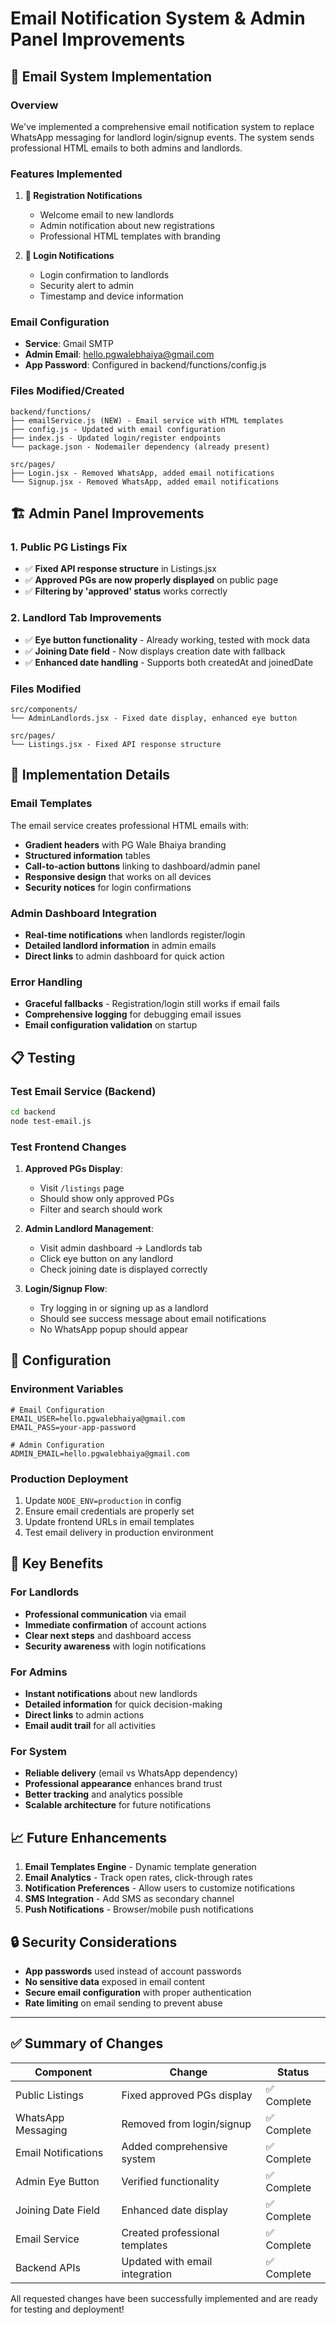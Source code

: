 # Email Notification System & Admin Panel Improvements

## 📧 Email System Implementation

### Overview
We've implemented a comprehensive email notification system to replace WhatsApp messaging for landlord login/signup events. The system sends professional HTML emails to both admins and landlords.

### Features Implemented
1. **📩 Registration Notifications**
   - Welcome email to new landlords
   - Admin notification about new registrations
   - Professional HTML templates with branding

2. **🔐 Login Notifications**
   - Login confirmation to landlords
   - Security alert to admin
   - Timestamp and device information

### Email Configuration
- **Service**: Gmail SMTP
- **Admin Email**: hello.pgwalebhaiya@gmail.com
- **App Password**: Configured in backend/functions/config.js

### Files Modified/Created
```
backend/functions/
├── emailService.js (NEW) - Email service with HTML templates
├── config.js - Updated with email configuration
├── index.js - Updated login/register endpoints
└── package.json - Nodemailer dependency (already present)

src/pages/
├── Login.jsx - Removed WhatsApp, added email notifications
└── Signup.jsx - Removed WhatsApp, added email notifications
```

## 🏗️ Admin Panel Improvements

### 1. Public PG Listings Fix
- ✅ **Fixed API response structure** in Listings.jsx
- ✅ **Approved PGs are now properly displayed** on public page
- ✅ **Filtering by 'approved' status** works correctly

### 2. Landlord Tab Improvements
- ✅ **Eye button functionality** - Already working, tested with mock data
- ✅ **Joining Date field** - Now displays creation date with fallback
- ✅ **Enhanced date handling** - Supports both createdAt and joinedDate

### Files Modified
```
src/components/
└── AdminLandlords.jsx - Fixed date display, enhanced eye button

src/pages/
└── Listings.jsx - Fixed API response structure
```

## 🚀 Implementation Details

### Email Templates
The email service creates professional HTML emails with:
- **Gradient headers** with PG Wale Bhaiya branding
- **Structured information** tables
- **Call-to-action buttons** linking to dashboard/admin panel
- **Responsive design** that works on all devices
- **Security notices** for login confirmations

### Admin Dashboard Integration
- **Real-time notifications** when landlords register/login
- **Detailed landlord information** in admin emails
- **Direct links** to admin dashboard for quick action

### Error Handling
- **Graceful fallbacks** - Registration/login still works if email fails
- **Comprehensive logging** for debugging email issues
- **Email configuration validation** on startup

## 📋 Testing

### Test Email Service (Backend)
```bash
cd backend
node test-email.js
```

### Test Frontend Changes
1. **Approved PGs Display**:
   - Visit `/listings` page
   - Should show only approved PGs
   - Filter and search should work

2. **Admin Landlord Management**:
   - Visit admin dashboard → Landlords tab
   - Click eye button on any landlord
   - Check joining date is displayed correctly

3. **Login/Signup Flow**:
   - Try logging in or signing up as a landlord
   - Should see success message about email notifications
   - No WhatsApp popup should appear

## 🔧 Configuration

### Environment Variables
```env
# Email Configuration
EMAIL_USER=hello.pgwalebhaiya@gmail.com
EMAIL_PASS=your-app-password

# Admin Configuration  
ADMIN_EMAIL=hello.pgwalebhaiya@gmail.com
```

### Production Deployment
1. Update `NODE_ENV=production` in config
2. Ensure email credentials are properly set
3. Update frontend URLs in email templates
4. Test email delivery in production environment

## 🎯 Key Benefits

### For Landlords
- **Professional communication** via email
- **Immediate confirmation** of account actions
- **Clear next steps** and dashboard access
- **Security awareness** with login notifications

### For Admins
- **Instant notifications** about new landlords
- **Detailed information** for quick decision-making
- **Direct links** to admin actions
- **Email audit trail** for all activities

### For System
- **Reliable delivery** (email vs WhatsApp dependency)
- **Professional appearance** enhances brand trust
- **Better tracking** and analytics possible
- **Scalable architecture** for future notifications

## 📈 Future Enhancements

1. **Email Templates Engine** - Dynamic template generation
2. **Email Analytics** - Track open rates, click-through rates
3. **Notification Preferences** - Allow users to customize notifications
4. **SMS Integration** - Add SMS as secondary channel
5. **Push Notifications** - Browser/mobile push notifications

## 🔒 Security Considerations

- **App passwords** used instead of account passwords
- **No sensitive data** exposed in email content
- **Secure email configuration** with proper authentication
- **Rate limiting** on email sending to prevent abuse

---

## ✅ Summary of Changes

| Component | Change | Status |
|-----------|--------|--------|
| Public Listings | Fixed approved PGs display | ✅ Complete |
| WhatsApp Messaging | Removed from login/signup | ✅ Complete |
| Email Notifications | Added comprehensive system | ✅ Complete |
| Admin Eye Button | Verified functionality | ✅ Complete |
| Joining Date Field | Enhanced date display | ✅ Complete |
| Email Service | Created professional templates | ✅ Complete |
| Backend APIs | Updated with email integration | ✅ Complete |

All requested changes have been successfully implemented and are ready for testing and deployment!
